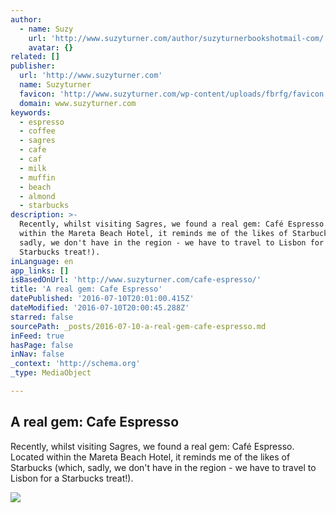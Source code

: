 ```yaml
---
author:
  - name: Suzy
    url: 'http://www.suzyturner.com/author/suzyturnerbookshotmail-com/'
    avatar: {}
related: []
publisher:
  url: 'http://www.suzyturner.com'
  name: Suzyturner
  favicon: 'http://www.suzyturner.com/wp-content/uploads/fbrfg/favicon.ico?v=dLLm4z6030'
  domain: www.suzyturner.com
keywords:
  - espresso
  - coffee
  - sagres
  - cafe
  - caf
  - milk
  - muffin
  - beach
  - almond
  - starbucks
description: >-
  Recently, whilst visiting Sagres, we found a real gem: Café Espresso. Located
  within the Mareta Beach Hotel, it reminds me of the likes of Starbucks (which,
  sadly, we don't have in the region - we have to travel to Lisbon for a
  Starbucks treat!).
inLanguage: en
app_links: []
isBasedOnUrl: 'http://www.suzyturner.com/cafe-espresso/'
title: 'A real gem: Cafe Espresso'
datePublished: '2016-07-10T20:01:00.415Z'
dateModified: '2016-07-10T20:00:45.288Z'
starred: false
sourcePath: _posts/2016-07-10-a-real-gem-cafe-espresso.md
inFeed: true
hasPage: false
inNav: false
_context: 'http://schema.org'
_type: MediaObject

---
```

<article style=""><h1>A real gem: Cafe Espresso</h1><p>Recently, whilst visiting Sagres, we found a real gem: Café Espresso. Located within the Mareta Beach Hotel, it reminds me of the likes of Starbucks (which, sadly, we don't have in the region - we have to travel to Lisbon for a Starbucks treat!).</p><img src="http://www.suzyturner.com/wp-content/uploads/2016/06/Espresso-Cafe-4.jpg" /></article>
